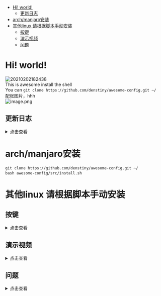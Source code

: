 
<!-- vim-markdown-toc GFM -->

* [Hi! world!](#hi-world)
	* [更新日志  <br>](#更新日志--br)
* [arch/manjaro安装](#archmanjaro安装)
* [其他linux 请根据脚本手动安装](#其他linux-请根据脚本手动安装)
	* [按键](#按键)
	* [演示视频](#演示视频)
	* [问题](#问题)

<!-- vim-markdown-toc -->
# Hi! world!
![20210202182438](https://i.loli.net/2021/02/02/xhn2mbcwyZLsp9N.png)  
This is awesome install the shell       
You can 
`git clone https://github.com/denstiny/awesome-config.git ~/`      
配张图片，hhh       
![image.png](https://i.loli.net/2021/01/27/QU7fliy6MTdtWIm.png)

## 更新日志  <br>  
<details>
<summary>点击查看</summary>

* 2021 1-26
	* 删除仓库垃圾文件
	* 取消使用 `compton` 
	* 使用`picom` 窗口渲染
	* 添加 `picom` 配置文件 
	* `src/install.sh` 自动安装脚本
	安装方picom
	```shell
	 > yay -S picom-jonaburg-git
	```
	> 渲染演示
	![sjT1sI.gif](https://s3.ax1x.com/2021/01/26/sjT1sI.gif)
* 2021 1-25  
	* 不使用任何依赖添加窗口圆角
	* 改变窗口习惯
	* 改变窗口间隔
	* 使用窗口背景模糊特效 <u><font size=1>克隆[compton](https://github.com/denstiny/compton)</font></u>
	* 添加运行compton脚本，自动切换壁纸, 请在家目录创建一个Imager文件夹存储壁纸
	> 演示
	![sOMicQ.png](https://s3.ax1x.com/2021/01/25/sOMicQ.png)

</details>

# arch/manjaro安装
```
git clone https://github.com/denstiny/awesome-config.git ~/
bash awesome-config/src/install.sh
```
# 其他linux 请根据脚本手动安装
## 按键

<details>
<summary>点击查看</summary>

|键位|效果|注释|
|:-|:-:|:-:|
|`mod f`|全屏|
|`mod a`|向左放大窗口
|`mod d`| 向右放大窗口
|`mod l`| 锁屏幕
| `mod enter`|新建终端
| `mod Shift q`| 杀死当前窗口|在rc.lua文件中找到`terminal`更改默认终端
| `mod Shift r`| 重启awesome
| `mod span` | 切换当前窗口浮动| 再次按会切换平铺状态
| `mod t`|将浮动窗口设置最上层
| `mod Shift [1...9]`|将当前窗口移动到其他工作区
| `mod [1...9]`| 切换工作区
| `mod tab`| 快速切换窗口
| `mod j`|切换上一个窗口
| `mod k`| 切换下一个窗口
| `mod J`|和上一个窗口交换位置
| `mod K`|和下一个窗口交换位置
| `mod Shift →↑↓←`|移动浮动窗口
| `mod Alt →↑↓←`|放大浮动窗口
| `mod Shift Alt →↑↓←`|缩小浮动窗口
| `mod w`| 打开菜单
| `mod s`| 显示键位
| `mod o`| 打开文件或者运行bash命令
| `mod r`|运行bash命令|已经删除
| `mod n`| 隐藏当前窗口
| `mod Ctrl n`| 显示隐藏的窗口
| `mod Shift span`| 切换布局
| `mod Shift e`| 退出awesome
| `mod m`| 最大化显示窗口

</details>

## 演示视频
<details>

<summary>点击查看</summary>
 <a href="https://www.bilibili.com/video/BV1Xy4y1H7oG?p=1&share_medium=android&share_plat=android&share_source=QQ&share_tag=s_i&timestamp=1611724661&unique_k=pnrOc9">  <span>  <img border="0" src="./src/a.png" height="500" width="100%"/>
  </a>

</details>

## 问题

<details>
<summary>点击查看</summary>

<font size=2><b>1. picom安装失败，检查是否拥有下面的相关依赖，然后运行下面的命令</b></font>  
<details>
<summary>点击查看</summary>
> <font size=3><b>依赖</b></font>  

假设 你 已经 有 所有 的 通常 构建 工具 安装 (e.g. gcc, python, meson, ninja, etc.), 你 仍然 需要:
- libx11  
- libx11-xcb  
- libXext  
- xproto  
- xcb  
- xcb-damage  
- xcb-xfixes  
- xcb-shape  
- xcb-renderutil  
- xcb-render  
- xcb-randr  
- xcb-composite  
- xcb-image  
- xcb-present  
- xcb-xinerama 
- xcb-glx  
- pixman  
- libdbus (optional, disable with the -Ddbus=false meson configure flag)  
- libconfig (optional, disable with the -Dconfig_file=false meson configure flag)  
- libGL (optional, disable with the -Dopengl=false meson configure flag)  
- libpcre (optional, disable with the -Dregex=false meson configure flag)  
- libev  
- uthash  

```sh
yay -S picom-jonaburg-git
```

</details>
<font size=1><b>2. 无法使用qv2ray等翻墙工具,是的这是所有的窗口管理器的通病，但这不是bug，窗口管理器无法像桌面管理器一样拥有集成环境，他只是帮助你管理窗口,当然你可以在kde里面使用awesome窗口管理器以解决这个问题</b></font>    
<br>
<font size=1><b>3. 为什么我无法打开终端,oh，这不能怪我，因为我使用的是st终端，所以 `rc.lua` 默认设置为st终端,如果你是运行的脚本安装aweosme配置，你可以使用 win+o 启动 alacritty终端，然后修改 ~/.config/awesome/rc.lua 文件中的 terminal 参数  </b></font>  
<br>
<font size=1><b>4. 为什么我运行了脚本安装,会多了alacritty终端等一些其他用不上的程序 ,因为这个是我自己用的脚本，我希望他能帮我自动完成安装我所需要的程序</b></font>  

</details>

